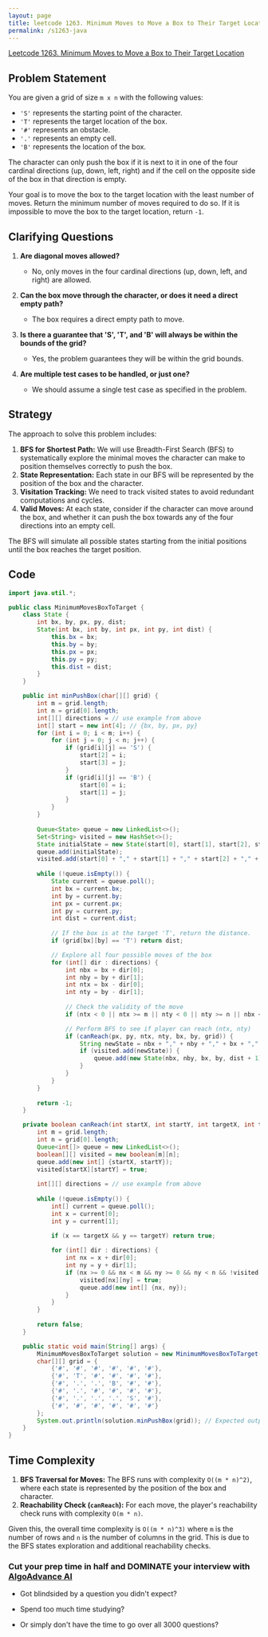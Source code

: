 ```yaml
---
layout: page
title: leetcode 1263. Minimum Moves to Move a Box to Their Target Location
permalink: /s1263-java
---
```

[Leetcode 1263. Minimum Moves to Move a Box to Their Target Location](https://algoadvance.github.io/algoadvance/l1263)
## Problem Statement
You are given a grid of size `m x n` with the following values:
- `'S'` represents the starting point of the character.
- `'T'` represents the target location of the box.
- `'#'` represents an obstacle.
- `'.'` represents an empty cell.
- `'B'` represents the location of the box.

The character can only push the box if it is next to it in one of the four cardinal directions (up, down, left, right) and if the cell on the opposite side of the box in that direction is empty.

Your goal is to move the box to the target location with the least number of moves. Return the minimum number of moves required to do so. If it is impossible to move the box to the target location, return `-1`.

## Clarifying Questions
1. **Are diagonal moves allowed?**
    - No, only moves in the four cardinal directions (up, down, left, and right) are allowed.
  
2. **Can the box move through the character, or does it need a direct empty path?**
    - The box requires a direct empty path to move.

3. **Is there a guarantee that 'S', 'T', and 'B' will always be within the bounds of the grid?**
    - Yes, the problem guarantees they will be within the grid bounds.

4. **Are multiple test cases to be handled, or just one?**
    - We should assume a single test case as specified in the problem.

## Strategy
The approach to solve this problem includes:
1. **BFS for Shortest Path:** We will use Breadth-First Search (BFS) to systematically explore the minimal moves the character can make to position themselves correctly to push the box.
2. **State Representation:** Each state in our BFS will be represented by the position of the box and the character.
3. **Visitation Tracking:** We need to track visited states to avoid redundant computations and cycles.
4. **Valid Moves:** At each state, consider if the character can move around the box, and whether it can push the box towards any of the four directions into an empty cell.

The BFS will simulate all possible states starting from the initial positions until the box reaches the target position.

## Code

```java
import java.util.*;

public class MinimumMovesBoxToTarget {
    class State {
        int bx, by, px, py, dist;
        State(int bx, int by, int px, int py, int dist) {
            this.bx = bx;
            this.by = by;
            this.px = px;
            this.py = py;
            this.dist = dist;
        }
    }

    public int minPushBox(char[][] grid) {
        int m = grid.length;
        int n = grid[0].length;
        int[][] directions = // use example from above
        int[] start = new int[4]; // {bx, by, px, py}
        for (int i = 0; i < m; i++) {
            for (int j = 0; j < n; j++) {
                if (grid[i][j] == 'S') {
                    start[2] = i;
                    start[3] = j;
                }
                if (grid[i][j] == 'B') {
                    start[0] = i;
                    start[1] = j;
                }
            }
        }
        
        Queue<State> queue = new LinkedList<>();
        Set<String> visited = new HashSet<>();
        State initialState = new State(start[0], start[1], start[2], start[3], 0);
        queue.add(initialState);
        visited.add(start[0] + "," + start[1] + "," + start[2] + "," + start[3]);
        
        while (!queue.isEmpty()) {
            State current = queue.poll();
            int bx = current.bx;
            int by = current.by;
            int px = current.px;
            int py = current.py;
            int dist = current.dist;
            
            // If the box is at the target 'T', return the distance.
            if (grid[bx][by] == 'T') return dist;

            // Explore all four possible moves of the box
            for (int[] dir : directions) {
                int nbx = bx + dir[0];
                int nby = by + dir[1];
                int ntx = bx - dir[0];
                int nty = by - dir[1];
                
                // Check the validity of the move
                if (ntx < 0 || ntx >= m || nty < 0 || nty >= n || nbx < 0 || nbx >= m || nby < 0 || nby >= n || grid[nbx][nby] == '#' || grid[ntx][nty] == '#') continue;

                // Perform BFS to see if player can reach (ntx, nty)
                if (canReach(px, py, ntx, nty, bx, by, grid)) {
                    String newState = nbx + "," + nby + "," + bx + "," + by;
                    if (visited.add(newState)) {
                        queue.add(new State(nbx, nby, bx, by, dist + 1));
                    }
                }
            }
        }
        
        return -1;
    }

    private boolean canReach(int startX, int startY, int targetX, int targetY, int bx, int by, char[][] grid) {
        int m = grid.length;
        int n = grid[0].length;
        Queue<int[]> queue = new LinkedList<>();
        boolean[][] visited = new boolean[m][n];
        queue.add(new int[] {startX, startY});
        visited[startX][startY] = true;
        
        int[][] directions = // use example from above
        
        while (!queue.isEmpty()) {
            int[] current = queue.poll();
            int x = current[0];
            int y = current[1];

            if (x == targetX && y == targetY) return true;
            
            for (int[] dir : directions) {
                int nx = x + dir[0];
                int ny = y + dir[1];
                if (nx >= 0 && nx < m && ny >= 0 && ny < n && !visited[nx][ny] && grid[nx][ny] != '#' && (nx != bx || ny != by)) {
                    visited[nx][ny] = true;
                    queue.add(new int[] {nx, ny});
                }
            }
        }
        
        return false;
    }

    public static void main(String[] args) {
        MinimumMovesBoxToTarget solution = new MinimumMovesBoxToTarget();
        char[][] grid = {
            {'#', '#', '#', '#', '#', '#'},
            {'#', 'T', '#', '#', '#', '#'},
            {'#', '.', '.', 'B', '#', '#'},
            {'#', '.', '#', '#', '#', '#'},
            {'#', '.', '.', '.', 'S', '#'},
            {'#', '#', '#', '#', '#', '#'}
        };
        System.out.println(solution.minPushBox(grid)); // Expected output: 3
    }
}
```

## Time Complexity
1. **BFS Traversal for Moves:** The BFS runs with complexity `O((m * n)^2)`, where each state is represented by the position of the box and character.
2. **Reachability Check (`canReach`):** For each move, the player's reachability check runs with complexity `O(m * n)`.

Given this, the overall time complexity is `O((m * n)^3)` where `m` is the number of rows and `n` is the number of columns in the grid. This is due to the BFS states exploration and additional reachability checks.


### Cut your prep time in half and DOMINATE your interview with [AlgoAdvance AI](https://algoAdvance.com)

- Got blindsided by a question you didn't expect?

- Spend too much time studying?

- Or simply don't have the time to go over all 3000 questions?

